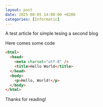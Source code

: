 ```yaml
---
layout: post
date: 2025-08-05 14:00:00 +0200
categories: [Informatic]
---
```


A test article for simple tesing a second blog

Here comes some code

```html
<html>
  <head>
    <meta charset="utf-8" />
    <title>Hello World</title>
  </head>
  <body>
    <p>Hello, World!</p>
  </body>
</html>
```

Thanks for reading!